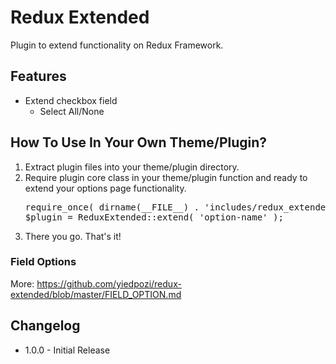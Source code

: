 # Redux Extended
Plugin to extend functionality on Redux Framework.

## Features
<ul>
    <li>
        Extend checkbox field
        <ul>
            <li>Select All/None</li>
        </ul>
    </li>
</ul>

## How To Use In Your Own Theme/Plugin?
<ol>
    <li>Extract plugin files into your theme/plugin directory.</li>
    <li>
        Require plugin core class in your theme/plugin function and ready to extend your options page functionality.
        <pre>require_once( dirname(__FILE__) . 'includes/redux_extended/redux-extended.php' );<br/>$plugin = ReduxExtended::extend( 'option-name' );</pre>
    </li>
    <li>There you go. That's it!</li>
</ol>

### Field Options
More: <a href="https://github.com/yiedpozi/redux-extended/blob/master/FIELD_OPTION.md">https://github.com/yiedpozi/redux-extended/blob/master/FIELD_OPTION.md</a>

## Changelog
<ul>
    <li>1.0.0 - Initial Release</li>
</ul>
